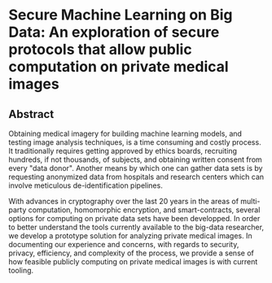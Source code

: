 # Secure Machine Learning on Big Data: An exploration of secure protocols that allow public computation on private medical images

## Abstract

Obtaining medical imagery for building machine learning models, and testing image analysis techniques, is a time consuming and costly process.
It traditionally requires getting approved by ethics boards, recruiting hundreds, if not thousands, of subjects, and obtaining written consent from every "data donor".
Another means by which one can gather data sets is by requesting anonymized data from hospitals and research centers which can involve meticulous de-identification pipelines.

With advances in cryptography over the last 20 years in the areas of multi-party computation, homomorphic encryption, and smart-contracts, several options for computing on private data sets have been developped.
In order to better understand the tools currently available to the big-data researcher, we develop a prototype solution for analyzing private medical images.
In documenting our experience and concerns, with regards to security, privacy, efficiency, and complexity of the process, we provide a sense of how feasible publicly computing on private medical images is with current tooling.
